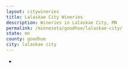 ```yaml
---
layout: citywineries
title: Lalaskae City Wineries
description: Wineries in Lalaskae City, MN
permalink: /minnesota/goodhue/lalaskae-city/
state: mn
county: goodhue
city: lalaskae city
---
```

-
